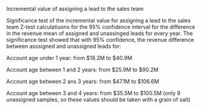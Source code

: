 Incremental value of assigning a lead to the sales team

Significance test of the incremental value for assigning a lead to the sales team
Z-test calculatiuons for the 95% confidence interval for the difference in the revenue mean of assigned and unassinged leads for every year. The significance test showed that with 95% confidence, the revenue difference between asssigned and unassigned leads for:

Account age under 1 year: from $18.2M to $40.9M

Account age between 1 and 2 years: from $25.9M to $90.2M

Account age between 2 ans 3 years: from $47.1M to $106.6M

Account age between 3 and 4 years: from $35.5M to $100.5M (only 9 unassigned samples, so these values should be taken with a grain of salt)



